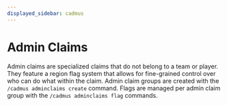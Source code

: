 ```yaml
---
displayed_sidebar: cadmus
---
```


# Admin Claims

Admin claims are specialized claims that do not belong to a team or player. 
They feature a region flag system that allows for fine-grained control over who can do what within the claim.
Admin claim groups are created with the `/cadmus adminclaims create` command. 
Flags are managed per admin claim group with the `/cadmus adminclaims flag` commands.